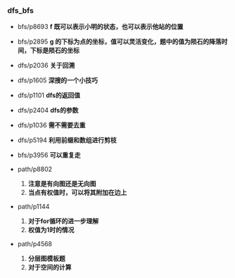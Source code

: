### dfs_bfs
- bfs/p8693
    **f 既可以表示小明的状态，也可以表示他站的位置**

- bfs/p2895
    **g 的下标为点的坐标，值可以灵活变化，题中的值为陨石的降落时间，下标是陨石的坐标**

- dfs/p2036
    **关于回溯**

- dfs/p1605
    **深搜的一个小技巧**

- dfs/p1101
    **dfs的返回值**

- dfs/p2404
    **dfs的参数**

- dfs/p1036
    **需不需要去重**

- dfs/p5194
    **利用前缀和数组进行剪枝**

- bfs/p3956
    **可以重复走**

- path/p8802
    1. **注意是有向图还是无向图**
    2. **当点有权值时，可以将其附加在边上**

- path/p1144
    1. **对于for循环的进一步理解**
    2. **权值为1时的情况**

- path/p4568
    1. **分层图模板题**
    2. **对于空间的计算**